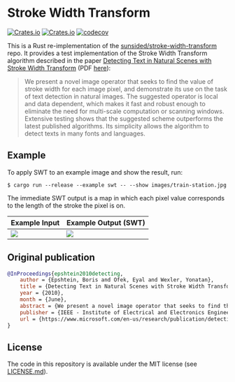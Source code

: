 # Stroke Width Transform

[![Crates.io](https://img.shields.io/crates/v/stroke-width-transform)](https://crates.io/crates/stroke-width-transform)
[![Crates.io](https://img.shields.io/crates/l/stroke-width-transform)](https://crates.io/crates/stroke-width-transform)
[![codecov](https://codecov.io/gh/sunsided/stroke-width-transform-rs/graph/badge.svg?token=2M1H8XLWVG)](https://codecov.io/gh/sunsided/stroke-width-transform-rs)

This is a Rust re-implementation of the [sunsided/stroke-width-transform] repo.
It provides a test implementation of the Stroke Width Transform algorithm described
in the paper [Detecting Text in Natural Scenes with Stroke Width Transform] (PDF [here]):

> We present a novel image operator that seeks to find the value of stroke width for each image pixel, and demonstrate its use on the task of text detection in natural images. The suggested operator is local and data dependent, which makes it fast and robust enough to eliminate the need for multi-scale computation or scanning windows. Extensive testing shows that the suggested scheme outperforms the latest published algorithms. Its simplicity allows the algorithm to detect texts in many fonts and languages.

## Example

To apply SWT to an example image and show the result, run:

```console
$ cargo run --release --example swt -- --show images/train-station.jpg
```

The immediate SWT output is a map in which each pixel value corresponds to the
length of the stroke the pixel is on.

| Example Input       | Example Output (SWT)     |
|---------------------|--------------------------|
| ![](images/ocr.png) | ![](.readme/ocr-swt.jpg) |

## Original publication

```bibtex
@InProceedings{epshtein2010detecting,
    author = {Epshtein, Boris and Ofek, Eyal and Wexler, Yonatan},
    title = {Detecting Text in Natural Scenes with Stroke Width Transform},
    year = {2010},
    month = {June},
    abstract = {We present a novel image operator that seeks to find the value of stroke width for each image pixel, and demonstrate its use on the task of text detection in natural images. The suggested operator is local and data dependent, which makes it fast and robust enough to eliminate the need for multi-scale computation or scanning windows. Extensive testing shows that the suggested scheme outperforms the latest published algorithms. Its simplicity allows the algorithm to detect texts in many fonts and languages.},
    publisher = {IEEE - Institute of Electrical and Electronics Engineers},
    url = {https://www.microsoft.com/en-us/research/publication/detecting-text-in-natural-scenes-with-stroke-width-transform/},
}
```

## License

The code in this repository is available under the MIT license (see [LICENSE.md]).

[sunsided/stroke-width-transform]: https://github.com/sunsided/stroke-width-transform
[Detecting Text in Natural Scenes with Stroke Width Transform]: https://www.microsoft.com/en-us/research/publication/detecting-text-in-natural-scenes-with-stroke-width-transform/
[here]: https://github.com/sunsided/stroke-width-transform/blob/master/paper/201020CVPR20TextDetection.pdf
[LICENSE.md]: LICENSE.md
